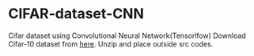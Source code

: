# CIFAR-dataset-CNN
Cifar dataset using Convolutional Neural Network(Tensorlfow)
Download Cifar-10 dataset from [here](https://www.cs.toronto.edu/~kriz/cifar.html).
Unzip and place outside src codes.
